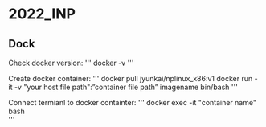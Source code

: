 # 2022_INP

## Dock


Check docker version: 
'''
docker -v
'''

Create docker container:
'''
docker pull jyunkai/nplinux_x86:v1
docker run -it -v "your host file path":”container file path” imagename bin/bash
'''

Connect termianl to docker containter:
'''
docker exec -it "container name" bash   
'''
